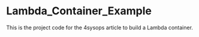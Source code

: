 # Lambda_Container_Example
This is the project code for the 4sysops article to build a Lambda container.

